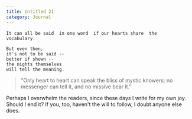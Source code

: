 ```yaml
---
title: Untitled 21
category: Journal
---
```


    It can all be said  in one word  if our hearts share  the
    vocabulary.

    But even then,
    it's not to be said --
    better if shown --
    the nights themselves
    will tell the meaning.

> "Only heart to heart can speak the bliss of mystic knowers; no
> messenger can tell it, and no missive bear it."

Perhaps I overwhelm the readers, since these days I write for my own
joy.  Should I end it?  If you, too, haven't the will to follow, I doubt
anyone else does.



